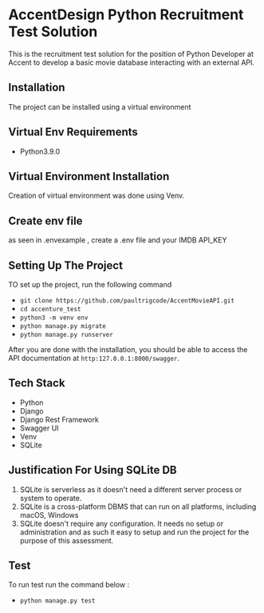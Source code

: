 # AccentDesign Python Recruitment Test Solution

This is the recruitment test solution for the position of Python Developer at Accent to develop a basic movie database interacting with an external API. 


## Installation

The project can be installed using a virtual environment

## Virtual Env Requirements

- Python3.9.0

## Virtual Environment Installation
Creation of virtual environment was done using Venv.

## Create env file
as seen in .envexample , create a .env file and your IMDB API_KEY

## Setting Up The Project

TO set up the project, run the following command

- `git clone https://github.com/paultrigcode/AccentMovieAPI.git`
- `cd accenture_test`
- `python3 -m venv env`
- `python manage.py migrate`
- `python manage.py runserver`


After you are done with the installation, you should be able to access the API documentation at `http:127.0.0.1:8000/swagger`.

## Tech Stack

- Python
- Django
- Django Rest Framework
- Swagger UI
- Venv
- SQLite

## Justification For Using SQLite DB

1) SQLite is serverless as it doesn't need a different server process or system to operate.
2) SQLite is a cross-platform DBMS that can run on all platforms, including macOS, Windows
3) SQLite doesn't require any configuration. It needs no setup or administration and as such it easy to setup and run the project for the purpose of this assessment.

## Test
 To run test run the command below :

- `python manage.py test`
